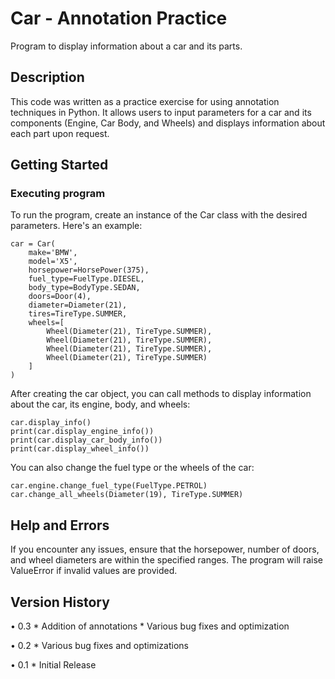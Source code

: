 # Car - Annotation Practice
Program to display information about a car and its parts.

## Description

This code was written as a practice exercise for using annotation techniques in Python. It allows users to input parameters for a car and its components (Engine, Car Body, and Wheels) and displays information about each part upon request.

## Getting Started

### Executing program

To run the program, create an instance of the Car class with the desired parameters. Here's an example:

```
car = Car(
    make='BMW',
    model='X5',
    horsepower=HorsePower(375),
    fuel_type=FuelType.DIESEL,
    body_type=BodyType.SEDAN,
    doors=Door(4),
    diameter=Diameter(21),
    tires=TireType.SUMMER,
    wheels=[
        Wheel(Diameter(21), TireType.SUMMER),
        Wheel(Diameter(21), TireType.SUMMER),
        Wheel(Diameter(21), TireType.SUMMER),
        Wheel(Diameter(21), TireType.SUMMER)
    ]
)
```

After creating the car object, you can call methods to display information about the car, its engine, body, and wheels:

```
car.display_info()
print(car.display_engine_info())
print(car.display_car_body_info())
print(car.display_wheel_info())
```

You can also change the fuel type or the wheels of the car:

```
car.engine.change_fuel_type(FuelType.PETROL)
car.change_all_wheels(Diameter(19), TireType.SUMMER)
```

## Help and Errors

If you encounter any issues, ensure that the horsepower, number of doors, and wheel diameters are within the specified ranges. 
The program will raise ValueError if invalid values are provided.


## Version History

• 0.3
    * Addition of annotations
    * Various bug fixes and optimization

• 0.2
    * Various bug fixes and optimizations

• 0.1
    * Initial Release
